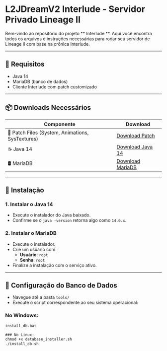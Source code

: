 # L2JDreamV2 Interlude - Servidor Privado Lineage II

Bem-vindo ao repositório do projeto ** Interlude **. Aqui você encontra todos os arquivos e instruções necessárias para rodar seu servidor de Lineage II com base na crônica Interlude.

---

## 🔧 Requisitos

- Java 14
- MariaDB (banco de dados)
- Cliente Interlude com patch customizado

---

## 📦 Downloads Necessários

| Componente   | Download |
|--------------|----------|
| 🔧 Patch Files (System, Animations, SysTextures) | [Download Patch](https://mega.nz/file/lq8UnKhT#mO4BLffqoSEqgjF6nA34wvm67eHTkJU8Zwq9s_N9TJI) |
| ☕ Java 14 | [Download Java 14](https://mega.nz/file/xzdl0BrA#unjVTTUYbTK7-Q8wkX6Ps4b43Q5K6yOzuFGKdce3vHc) |
| 🛢️ MariaDB | [Download MariaDB](https://mega.nz/file/E6FG1LyI#uMzj3r2X1NpL9z7cINfd41Q0IRXNLgUnkcUNCd_BDtQ) |

---

## 🧪 Instalação

### 1. Instalar o Java 14

- Execute o instalador do Java baixado.
- Confirme se o `java -version` retorna algo como `14.0.x`.

### 2. Instalar o MariaDB

- Execute o instalador.
- Crie um usuário com:
  - **Usuário**: `root`
  - **Senha**: `root`
- Finalize a instalação com o serviço ativo.

---

## 🧰 Configuração do Banco de Dados

- Navegue até a pasta `tools/`
- Execute o script correspondente ao seu sistema operacional:

### No Windows:

```bat
install_db.bat

### No Linux:
chmod +x database_installer.sh
./install_db.sh
